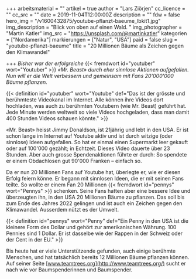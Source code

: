 +++
arbeitsmaterial = ""
artikel = true
author = "Lars Ziörjen"
cc_licence = ""
cc_src = ""
date = 2019-11-04T12:00:00Z
description = ""
fdw = false
hero_img = "/v1600432875/youtube-pflanzt-baeume_lbkit1.jpg"
img_description = "Blick von oben auf einen Wald. "
img_photographer = "Martin Katler"
img_src = "https://unsplash.com/@martinkatler"
kategorien = ["Nordamerika"]
markierungen = ["Natur", "USA"]
paid = false
slug = "youtube-pflanzt-baeume"
title = "20 Millionen Bäume als Zeichen gegen den Klimawandel"

+++
_Bisher war der erfolgreiche_ {{< fremdwort id="youtuber" wort="Youtuber" >}} _«Mr. Beast» durch eher sinnlose Aktionen aufgefallen. Nun will er die Welt verbessern und gemeinsam mit Fans 20'000'000 Bäume pflanzen._

{{< definition id="youtuber" wort="Youtube" def="Das ist der grösste und berühmteste Videokanal im Internet. Alle können ihre Videos dort hochladen, was auch zu berühmten Youtubern (wie Mr. Beast) geführt hat. Jede Minute werden weltweit so viele Videos hochgeladen, dass man damit 400 Stunden Videos schauen könnte." >}}

«Mr. Beast» heisst Jimmy Donaldson, ist 21jährig und lebt in den USA. Er ist schon lange im Internet auf Youtube aktiv und ist durch witzige (oder sinnlose) Ideen aufgefallen. So hat er einmal einen Supermarkt leer gekauft oder auf 100'000 gezählt; in Echtzeit. Dieses Video dauerte über 23 Stunden. Aber auch grosse Spendenaktionen führte er durch: So spendete er einem Obdachlosen gut 90'000 Franken – einfach so.

Da er nun 20 Millionen Fans auf Youtube hat, überlegte er, wie er diesen Erfolg feiern könne. Er begann mit sinnlosen Ideen, die er mit seinen Fans teilte. So wollte er einem Fan 20 Millionen {{< fremdwort id="pennys" wort="Pennys" >}} schenken. Seine Fans hatten aber eine bessere Idee und überzeugten ihn, in den USA 20 Millionen Bäume zu pflanzen. Das soll bis zum Ende des Jahres 2022 gelingen und ist auch ein Zeichen gegen den Klimawandel. Ausserdem nützt es der Umwelt.

{{< definition id="pennys" wort="Penny" def="Ein Penny in den USA ist die kleinere Form des Dollar und gehört zur amerikanischen Währung. 100 Pennies sind 1 Dollar. Er ist dasselbe wie der Rappen in der Schweiz oder der Cent in der EU." >}}

Bis heute hat er viele Unterstützende gefunden, auch einige berühmte Menschen, und hat tatsächlich bereits 12 Millionen Bäume pflanzen können. Auf seiner Seite [www.teamtrees.org](http://www.teamtrees.org/) sucht er nach wie vor Baumspenderinnen und Baumspender.